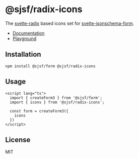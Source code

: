 # @sjsf/radix-icons

The [svelte-radix](https://github.com/shinokada/svelte-radix) based icons set for [svelte-jsonschema-form](https://github.com/x0k/svelte-jsonschema-form).

- [Documentation](https://x0k.github.io/svelte-jsonschema-form/guides/labels-and-icons/#radix-icons)
- [Playground](https://x0k.github.io/svelte-jsonschema-form/playground/)

## Installation

```shell
npm install @sjsf/form @sjsf/radix-icons
```

## Usage

```svelte
<script lang="ts">
  import { createForm3 } from '@sjsf/form';
  import { icons } from '@sjsf/radix-icons';

  const form = createForm3({
    icons
  })
</script>
```

## License

MIT
